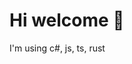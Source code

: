 <h1>Hi welcome 👋</h1>


<p>I'm using c#, js, ts, rust</p>

<div>
​ <img src="https://img.shields.io/badge/-CSharp-a300b5?style=flat&logo=csharp"/>
 <img src="https://img.shields.io/badge/-Rust-141414?style=flat&logo=rust"/>
​ <img src="https://img.shields.io/badge/-JavaScript-e6e600?style=flat&logo=javascript"/>
</div>

